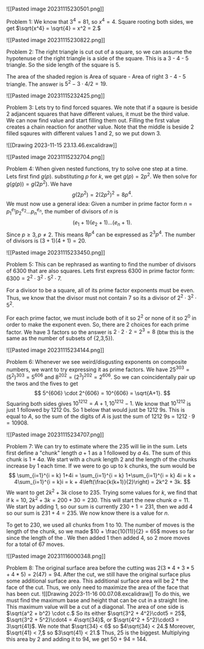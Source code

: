 ![[Pasted image 20231115230501.png]]

Problem 1: We know that $3^{4} = 81,$ so $x^4 = 4.$ Square rooting both sides, we get $\sqrt{x^4} = \sqrt{4} = x^2 = 2.$

![[Pasted image 20231115230822.png]]

Problem 2: The right triangle is cut out of a square, so we can assume the hypotenuse of the right triangle is a side of the square. This is a 3 - 4 - 5 triangle. So the side length of the square is 5. 

The area of the shaded region is Area of square - Area of right 3 - 4 - 5 triangle. The answer is $5^2- 3 \cdot 4 / 2 = 19.$

![[Pasted image 20231115232425.png]]


Problem 3: Lets try to find forced squares. We note that if a sqaure is beside 2 adjancent squares that have different values, it must be the third value. We can now find value and start 
filling them out. Filling the first value creates a chain reaction for another value. Note that the middle is beside 2 filled sqaures with different values 1 and 2, so we put down 3.

![[Drawing 2023-11-15 23.13.46.excalidraw]]


![[Pasted image 20231115232704.png]]

Problem 4: When given nested functions, try to solve one step at a time. Lets first find $g(p)$. substituting $p$ for $k$, we get $g(p) = 2p^2.$ We then solve for $g(g(p))  =g(2p^2)$. We have 
$$
g(2p^2) = 2(2p^2)^2 = 8p^4.
$$
We must now use a general idea: Given a number in prime factor form $n = p_1^{e_1}p_2^{e_2}...p_n^{e_n},$ the number of divisors of $n$ is 
$$
(e_1+1)(e_2+1)...(e_n+1).
$$
Since $p\ge 3, p \neq 2.$ This means $8p^4$ can be expressed as $2^3p^4.$ The number of divisors is $(3+1)(4+1) = 20.$

![[Pasted image 20231115233450.png]]

Problem 5: This can be rephrased as wanting to find the number of divisors of 6300 that are also squares. Lets first express 6300 in prime factor form: $6300 = 2^2 \cdot 3^2 \cdot 5^2 \cdot 7.$

For a divisor to be a square, all of its prime factor exponents must be even. Thus, we know that the divisor must not contain $7$ so its a divisor of $2^2 \cdot 3^2 \cdot 5^2.$

For each prime factor, we must include both of it so $2^2$ or none of it so $2^0$ in order to make the exponent even. So, there are 2 choices for each prime factor. We have 3 factors so the answer is $2 \cdot 2 \cdot 2 = 2^3 = 8$ (btw this is the same as the number of subsets of {2,3,5}). 


![[Pasted image 20231115234144.png]]

Problem 6: Whenever we see weird/disgusting exponents on composite numbers, we want to try expressing it as prime factors. We have $25^{303} = (5^2)^{303} = 5^{606}$ and $8^{202} = (2^3)^{202} = 2^{606}$. So we can coincidentally pair up the twos and the fives to get
$$
5^{606} \cdot 2^{606} = 10^{606} = \sqrt{A+1}.
$$
Squaring both sides gives $10^{1212} = A+1, 10^{1212} - 1.$ We know that $10^{1212}$ is just 1 followed by 1212 0s. So 1 below that would just be 1212 9s. This is equal to $A$, so the sum of the digits of $A$ is just the sum of 1212 9s = $1212 \cdot 9 = 10908.$


![[Pasted image 20231115234707.png]]

Problem 7: We can try to estimate where the 235 will lie in the sum. Lets first define a "chunk" length $a+1$ as a 1 followed by $a$ 4s. The sum of this chunk is $1 + 4a$. We start with a chunk length 2 and the length of the chunks increase by 1 each time. If we were to go up to k chunks, the sum would be 
$$
\sum_{i=1}^{i = k} 1+4i = \sum_{i=1}^{i = k} 1+\sum_{i=1}^{i = k} 4i = k + 4\sum_{i=1}^{i = k}i = k + 4\left(\frac{k(k+1)}{2}\right) = 2k^2 + 3k.  
$$
We want to get $2k^2 + 3k$ close to 235. Trying some values for $k$, we find that if k = 10, $2k^2 + 3k = 200 + 30 = 230.$ This will start the new chunk $a = 11$. We start by adding 1, so our sum is currently $230 + 1 = 231,$ then we add 4 so our sum is $231 + 4 = 235.$ We now know there is a value for $n$. 

To get to 230, we used all chunks from 1 to 10. The number of moves is the length of the chunk, so we made $10 + \frac{10(11)}{2} = 65$ moves so far since the length of the . We then added 1 then added 4, so 2 more moves for a total of $67$ moves. 

![[Pasted image 20231116000348.png]]

Problem 8: The original surface area before the cutting was $2(3 * 4 + 3* 5 + 4 * 5) = 2(47) = 94.$ After the cut, we still have the original surface plus some additional surface area. This additional surface area will be 2 * the face of the cut. Thus, we only need to maximize the area of the face that has been cut. 
![[Drawing 2023-11-16 00.07.08.excalidraw]]
To do this, we must find the maximum base and height that can be cut in a straight line. This maximum value will be a cut of a diagonal. The area of one side is $\sqrt{a^2 + b^2} \cdot c.$ So its either 
$\sqrt{3^2 + 4^2}\cdot5 = 25$, $\sqrt{3^2 + 5^2}\cdot4 = 4\sqrt{34}$, or $\sqrt{4^2 + 5^2}\cdot3 = 3\sqrt{41}$. We note that $\sqrt{34} < 6$ so $4\sqrt{34} < 24.$ Moreover, $\sqrt{41} < 7,$ so $3\sqrt{41} < 21.$ Thus, 25 is the biggest. Multiplying this area by 2 and adding it to 94, we get 50 + 94 = 144.



